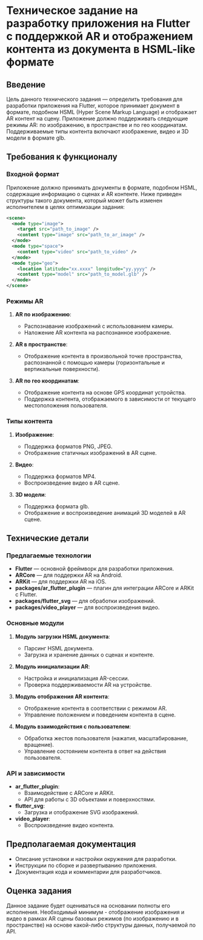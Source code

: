 # Техническое задание на разработку приложения на Flutter с поддержкой AR и отображением контента из документа в HSML-like формате

## Введение

Цель данного технического задания — определить требования для разработки приложения на Flutter, которое принимает документ в формате, подобном HSML (Hyper Scene Markup Language) и отображает AR контент на сцену. Приложение должно поддерживать следующие режимы AR: по изображению, в пространстве и по гео координатам. Поддерживаемые типы контента включают изображение, видео и 3D модели в формате glb.

## Требования к функционалу

### Входной формат

Приложение должно принимать документы в формате, подобном HSML, содержащие информацию о сценах и AR контенте. Ниже приведен структуры такого документа, который может быть изменен исполнителем в целях оптимизации задания:
```xml
<scene>
  <mode type="image">
    <target src="path_to_image" />
    <content type="image" src="path_to_ar_image" />
  </mode>
  <mode type="space">
    <content type="video" src="path_to_video" />
  </mode>
  <mode type="geo">
    <location latitude="xx.xxxx" longitude="yy.yyyy" />
    <content type="model" src="path_to_model.glb" />
  </mode>
</scene>
```

### Режимы AR

1. **AR по изображению**:
    - Распознавание изображений с использованием камеры.
    - Наложение AR контента на распознанное изображение.

2. **AR в пространстве**:
    - Отображение контента в произвольной точке пространства, распознанной с помощью камеры (горизонтальные и вертикальные поверхности).

3. **AR по гео координатам**:
    - Отображение контента на основе GPS координат устройства.
    - Поддержка контента, отображаемого в зависимости от текущего местоположения пользователя.

### Типы контента

1. **Изображение**:
    - Поддержка форматов PNG, JPEG.
    - Отображение статичных изображений в AR сцене.

2. **Видео**:
    - Поддержка форматов MP4.
    - Воспроизведение видео в AR сцене.

3. **3D модели**:
    - Поддержка формата glb.
    - Отображение и воспроизведение анимаций 3D моделей в AR сцене.

## Технические детали

### Предлагаемые технологии

- **Flutter** — основной фреймворк для разработки приложения.
- **ARCore** — для поддержки AR на Android.
- **ARKit** — для поддержки AR на iOS.
- **packages/ar_flutter_plugin** — плагин для интеграции ARCore и ARKit с Flutter.
- **packages/flutter_svg** — для обработки изображений.
- **packages/video_player** — для воспроизведения видео.

### Основные модули

1. **Модуль загрузки HSML документа**:
    - Парсинг HSML документа.
    - Загрузка и хранение данных о сценах и контенте.

2. **Модуль инициализации AR**:
    - Настройка и инициализация AR-сессии.
    - Проверка поддерживаемости AR на устройстве.

3. **Модуль отображения AR контента**:
    - Отображение контента в соответствии с режимом AR.
    - Управление положением и поведением контента в сцене.

4. **Модуль взаимодействия с пользователем**:
    - Обработка жестов пользователя (нажатия, масштабирование, вращение).
    - Управление состоянием контента в ответ на действия пользователя.

### API и зависимости

- **ar_flutter_plugin**:
    - Взаимодействие с ARCore и ARKit.
    - API для работы с 3D объектами и поверхностями.
- **flutter_svg**:
    - Загрузка и отображение SVG изображений.
- **video_player**:
    - Воспроизведение видео контента.

## Предполагаемая документация

- Описание установки и настройки окружения для разработки.
- Инструкции по сборке и развертыванию приложения.
- Документация кода и комментарии для разработчиков.

## Оценка задания

Данное задание будет оцениваться на основании полноты его исполнения. Необходимый минимум - отображение изображения и видео в рамках AR сцены базовых режимов (по изображению и в пространстве) на основе какой-либо структуры данных, получаемой по API. 
